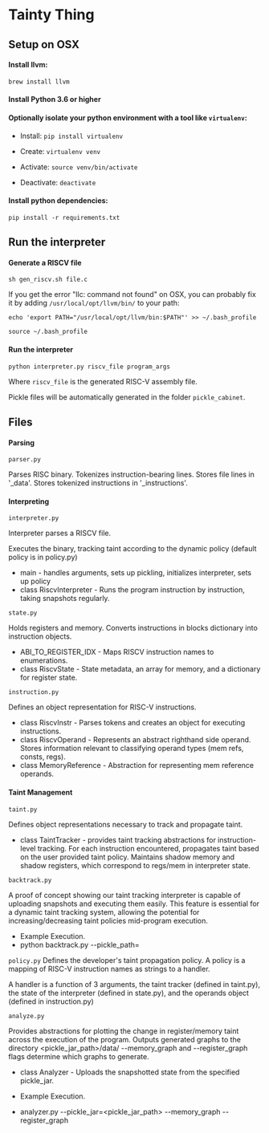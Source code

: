 # Tainty Thing

## Setup on OSX

#### Install llvm:

    brew install llvm

#### Install Python 3.6 or higher

#### Optionally isolate your python environment with a tool like `virtualenv`:

* Install: `pip install virtualenv`

* Create: `virtualenv venv`

* Activate: `source venv/bin/activate`

* Deactivate: `deactivate`

#### Install python dependencies:

    pip install -r requirements.txt

## Run the interpreter

#### Generate a RISCV file

    sh gen_riscv.sh file.c


If you get the error "llc: command not found" on OSX,
you can probably fix it by adding `/usr/local/opt/llvm/bin/` to your path:

    echo 'export PATH="/usr/local/opt/llvm/bin:$PATH"' >> ~/.bash_profile

    source ~/.bash_profile

#### Run the interpreter

    python interpreter.py riscv_file program_args

Where `riscv_file` is the generated RISC-V assembly file.

Pickle files will be automatically generated in the folder `pickle_cabinet`.

## Files

#### Parsing

`parser.py`

Parses RISC binary. Tokenizes instruction-bearing lines.
Stores file lines in '_data'.
Stores tokenized instructions in '_instructions'.

#### Interpreting

`interpreter.py`

Interpreter parses a RISCV file. 

Executes the binary, tracking taint according to the dynamic policy (default policy is in policy.py)
* main - handles arguments, sets up pickling, initializes interpreter, sets up policy
* class RiscvInterpreter - Runs the program instruction by instruction, taking snapshots regularly.

`state.py`

Holds registers and memory. Converts instructions in blocks dictionary into instruction objects.

* ABI_TO_REGISTER_IDX - Maps RISCV instruction names to enumerations.
* class RiscvState - State metadata, an array for memory, and a dictionary for register state.

`instruction.py`

Defines an object representation for RISC-V instructions.

* class RiscvInstr - Parses tokens and creates an object for executing instructions.
* class RiscvOperand - Represents an abstract righthand side operand.
Stores information relevant to classifying operand types (mem refs, consts, regs).
* class MemoryReference - Abstraction for representing mem reference operands. 

#### Taint Management

`taint.py`

Defines object representations necessary to track and propagate taint.

* class TaintTracker - provides taint tracking abstractions for instruction-level tracking.
For each instruction encountered, propagates taint based on the user provided taint policy.
Maintains shadow memory and shadow registers, which correspond to regs/mem in interpreter state.

`backtrack.py`

A proof of concept showing our taint tracking interpreter is capable of uploading snapshots 
and executing them easily. This feature is essential for a dynamic taint tracking system, 
allowing the potential for increasing/decreasing taint policies mid-program execution.

* Example Execution.
* python backtrack.py --pickle_path=<path to a pickled state>

`policy.py`
Defines the developer's taint propagation policy. A policy is a mapping of RISC-V instruction
names as strings to a handler.

A handler is a function of 3 arguments, the taint tracker (defined in taint.py), the state of
the interpreter (defined in state.py), and the operands object (defined in instruction.py)

`analyze.py`

Provides abstractions for plotting the change in register/memory taint across the 
execution of the program. 
Outputs generated graphs to the directory <pickle_jar_path>/data/
--memory_graph and --register_graph flags determine which graphs to generate.

* class Analyzer - Uploads the snapshotted state from the specified pickle_jar.

* Example Execution.
* analyzer.py --pickle_jar=<pickle_jar_path> --memory_graph --register_graph
